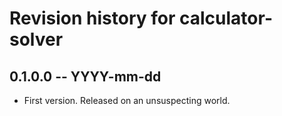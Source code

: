 # Revision history for calculator-solver

## 0.1.0.0 -- YYYY-mm-dd

* First version. Released on an unsuspecting world.
